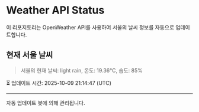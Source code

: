 
# Weather API Status

이 리포지토리는 OpenWeather API를 사용하여 서울의 날씨 정보를 자동으로 업데이트합니다.

## 현재 서울 날씨
> 서울의 현재 날씨: light rain, 온도: 19.36°C, 습도: 85%

⏳ 업데이트 시간: 2025-10-09 21:14:47 (UTC)

---
자동 업데이트 봇에 의해 관리됩니다.
